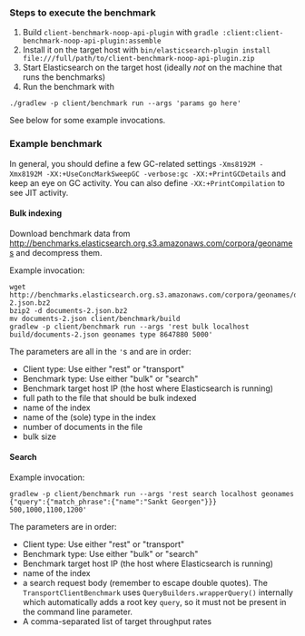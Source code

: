 ### Steps to execute the benchmark

1. Build `client-benchmark-noop-api-plugin` with `gradle :client:client-benchmark-noop-api-plugin:assemble`
2. Install it on the target host with `bin/elasticsearch-plugin install file:///full/path/to/client-benchmark-noop-api-plugin.zip`
3. Start Elasticsearch on the target host (ideally *not* on the machine
that runs the benchmarks)
4. Run the benchmark with
```
./gradlew -p client/benchmark run --args 'params go here'
```

See below for some example invocations.

### Example benchmark

In general, you should define a few GC-related settings `-Xms8192M -Xmx8192M -XX:+UseConcMarkSweepGC -verbose:gc -XX:+PrintGCDetails` and keep an eye on GC activity. You can also define `-XX:+PrintCompilation` to see JIT activity.

#### Bulk indexing

Download benchmark data from http://benchmarks.elasticsearch.org.s3.amazonaws.com/corpora/geonames and decompress them.

Example invocation:

```
wget http://benchmarks.elasticsearch.org.s3.amazonaws.com/corpora/geonames/documents-2.json.bz2
bzip2 -d documents-2.json.bz2
mv documents-2.json client/benchmark/build
gradlew -p client/benchmark run --args 'rest bulk localhost build/documents-2.json geonames type 8647880 5000'
```

The parameters are all in the `'`s and are in order:

* Client type: Use either "rest" or "transport"
* Benchmark type: Use either "bulk" or "search"
* Benchmark target host IP (the host where Elasticsearch is running)
* full path to the file that should be bulk indexed
* name of the index
* name of the (sole) type in the index
* number of documents in the file
* bulk size


#### Search

Example invocation:

```
gradlew -p client/benchmark run --args 'rest search localhost geonames {"query":{"match_phrase":{"name":"Sankt Georgen"}}} 500,1000,1100,1200'
```

The parameters are in order:

* Client type: Use either "rest" or "transport"
* Benchmark type: Use either "bulk" or "search"
* Benchmark target host IP (the host where Elasticsearch is running)
* name of the index
* a search request body (remember to escape double quotes). The `TransportClientBenchmark` uses `QueryBuilders.wrapperQuery()` internally which automatically adds a root key `query`, so it must not be present in the command line parameter.
* A comma-separated list of target throughput rates
